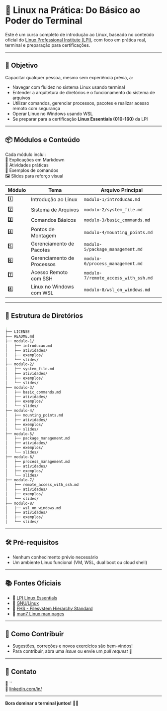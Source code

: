 # 🐧 Linux na Prática: Do Básico ao Poder do Terminal

Este é um curso completo de introdução ao Linux, baseado no conteúdo oficial do [Linux Professional Institute (LPI)](https://learning.lpi.org/pt/learning-materials/010-160/), com foco em prática real, terminal e preparação para certificações.

---

## 🎯 Objetivo

Capacitar qualquer pessoa, mesmo sem experiência prévia, a:

- Navegar com fluidez no sistema Linux usando terminal
- Entender a arquitetura de diretórios e o funcionamento do sistema de arquivos
- Utilizar comandos, gerenciar processos, pacotes e realizar acesso remoto com segurança
- Operar Linux no Windows usando WSL
- Se preparar para a certificação **Linux Essentials (010-160)** da LPI

---

## 📦 Módulos e Conteúdo

Cada módulo inclui:  
🧠 Explicações em Markdown  
🧪 Atividades práticas  
📁 Exemplos de comandos  
🖼️ Slides para reforço visual

| Módulo | Tema                              | Arquivo Principal                      |
|--------|-----------------------------------|----------------------------------------|
| 1️⃣     | Introdução ao Linux               | `modulo-1/introducao.md`               |
| 2️⃣     | Sistema de Arquivos               | `modulo-2/system_file.md`              |
| 3️⃣     | Comandos Básicos                  | `modulo-3/basic_commands.md`           |
| 4️⃣     | Pontos de Montagem                | `modulo-4/mounting_points.md`          |
| 5️⃣     | Gerenciamento de Pacotes          | `modulo-5/package_management.md`       |
| 6️⃣     | Gerenciamento de Processos        | `modulo-6/process_management.md`       |
| 7️⃣     | Acesso Remoto com SSH             | `modulo-7/remote_access_with_ssh.md`   |
| 8️⃣     | Linux no Windows com WSL          | `modulo-8/wsl_on_windows.md`           |

---

## 📂 Estrutura de Diretórios

```bash
.
├── LICENSE
├── README.md
├── modulo-1/
│   ├── introducao.md
│   ├── atividades/
│   ├── exemplos/
│   └── slides/
├── modulo-2/
│   ├── system_file.md
│   ├── atividades/
│   ├── exemplos/
│   └── slides/
├── modulo-3/
│   ├── basic_commands.md
│   ├── atividades/
│   ├── exemplos/
│   └── slides/
├── modulo-4/
│   ├── mounting_points.md
│   ├── atividades/
│   ├── exemplos/
│   └── slides/
├── modulo-5/
│   ├── package_management.md
│   ├── atividades/
│   ├── exemplos/
│   └── slides/
├── modulo-6/
│   ├── process_management.md
│   ├── atividades/
│   ├── exemplos/
│   └── slides/
├── modulo-7/
│   ├── remote_access_with_ssh.md
│   ├── atividades/
│   ├── exemplos/
│   └── slides/
├── modulo-8/
│   ├── wsl_on_windows.md
│   ├── atividades/
│   ├── exemplos/
│   └── slides/
```

---

## 🛠️ Pré-requisitos

- Nenhum conhecimento prévio necessário
- Um ambiente Linux funcional (VM, WSL, dual boot ou cloud shell)

---

## 📚 Fontes Oficiais

- 📘 [LPI Linux Essentials](https://learning.lpi.org/pt/learning-materials/010-160/)
- 📖 [GNU/Linux](https://www.gnu.org/gnu/linux-and-gnu.html)
- 📂 [FHS - Filesystem Hierarchy Standard](https://refspecs.linuxfoundation.org/FHS_3.0/fhs/index.html)
- 🧾 [man7 Linux man pages](https://man7.org/linux/man-pages/)

---

## 🤝 Como Contribuir

- Sugestões, correções e novos exercícios são bem-vindos!
- Para contribuir, abra uma *issue* ou envie um *pull request* 🚀

---

## 📧 Contato

📨 ``  
🔗 [linkedin.com/in/](https://linkedin.com/in/)

---

**Bora dominar o terminal juntos!** 💪🐧